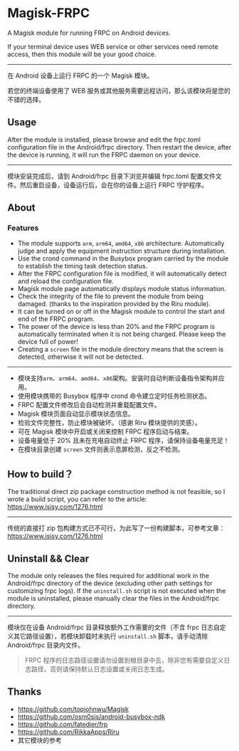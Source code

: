 # Magisk-FRPC

A Magisk module for running FRPC on Android devices.

If your terminal device uses WEB service or other services need remote access, then this module will be your good choice.

---

在 Android 设备上运行 FRPC 的一个 Magisk 模块。

若您的终端设备使用了 WEB 服务或其他服务需要远程访问，那么该模块将是您的不错的选择。

## Usage

After the module is installed, please browse and edit the frpc.toml configuration file in the Android/frpc directory. Then restart the device, after the device is running, it will run the FRPC daemon on your device.

---

模块安装完成后，请到 Android/frpc 目录下浏览并编辑 frpc.toml 配置文件文件。然后重启设备，设备运行后，会在你的设备上运行 FRPC 守护程序。

## About

### Features

- The module supports `arm`, `arm64`, `amd64`, `x86` architecture. Automatically judge and apply the equipment instruction structure during installation.
- Use the crond command in the Busybox program carried by the module to establish the timing task detection status.
- After the FRPC configuration file is modified, it will automatically detect and reload the configuration file.
- Magisk module page automatically displays module status information.
- Check the integrity of the file to prevent the module from being damaged. (thanks to the inspiration provided by the Riru module).
- It can be turned on or off in the Magisk module to control the start and end of the FRPC program.
- The power of the device is less than 20% and the FRPC program is automatically terminated when it is not being charged. Please keep the device full of power!
- Creating a `screen` file in the module directory means that the screen is detected, otherwise it will not be detected.

---

- 模块支持`arm`、`arm64`、`amd64`、`x86`架构。安装时自动判断设备指令架构并应用。
- 使用模块携带的 Busybox 程序中 crond 命令建立定时任务检测状态。
- FRPC 配置文件修改后会自动检测并重载配置文件。
- Magisk 模块页面自动显示模块状态信息。
- 检验文件完整性，防止模块被破坏。（感谢 Riru 模块提供的灵感）。
- 可在 Magisk 模块中开启或关闭来控制 FRPC 程序启动与结束。
- 设备电量低于 20% 且未在充电自动终止 FRPC 程序，请保持设备电量充足！
- 在模块目录创建 `screen` 文件则表示息屏检测，反之不检测。

## How to build？

The traditional direct zip package construction method is not feasible, so I wrote a build script, you can refer to the article: https://www.isisy.com/1276.html

---

传统的直接打 zip 包构建方式已不可行，为此写了一份构建脚本，可参考文章：https://www.isisy.com/1276.html

## Uninstall && Clear

The module only releases the files required for additional work in the Android/frpc directory of the device (excluding other path settings for customizing frpc logs). If the `uninstall.sh` script is not executed when the module is uninstalled, please manually clear the files in the Android/frpc directory.

---

模块仅在设备 Android/frpc 目录释放额外工作需要的文件（不含 frpc 日志自定义其它路径设置），若模块卸载时未执行 `uninstall.sh` 脚本，请手动清除 Android/frpc 目录内文件。

> FRPC 程序的日志路径设置请勿设置到根目录中去，除非您有需要自定义日志路径，否则请保持默认日志设置或关闭日志生成。

## Thanks

- https://github.com/topjohnwu/Magisk
- https://github.com/osm0sis/android-busybox-ndk
- https://github.com/fatedier/frp
- https://github.com/RikkaApps/Riru
- 其它模块的参考

